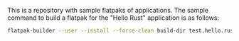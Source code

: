 This is a repository with sample flatpaks of applications. The sample command to build a flatpak for the "Hello Rust" application is as follows:

```bash
flatpak-builder --user --install --force-clean build-dir test.hello.rust.json
```
